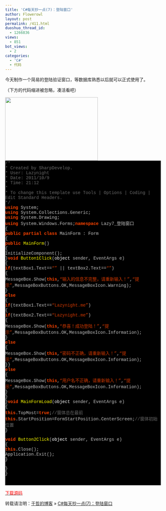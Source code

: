 ```yaml
---
title: 'C#每天抄一点(7)：登陆窗口'
author: Flowerowl
layout: post
permalink: /411.html
duoshuo_thread_id:
  - 1266836
views:
  - 851
bot_views:
  - 2
categories:
  - 'C#'
  - 代码
---
```

今天制作一个简易的登陆验证窗口，等数据库熟悉以后就可以正式使用了。

（下方的代码缩进被忽略，凑活看吧）

<img class="aligncenter size-full wp-image-412" title="Lazynight | 夜阑" src="http://lazynight.me/wp-content/uploads/2011/10/20111009215052.jpg" alt="" width="300" height="205" />

<div class="source" style="font-family: '[object HTMLOptionElement]', Consolas, 'Lucida Console', 'Courier New'; color: #c0c0c0; background-color: #000000;">
  <span style="color: #696969;">/*</span><br /> <span style="color: #696969;"> * Created by SharpDevelop.</span><br /> <span style="color: #696969;"> * User: Lazynight</span><br /> <span style="color: #696969;"> * Date: 2011/10/9</span><br /> <span style="color: #696969;"> * Time: 21:12</span><br /> <span style="color: #696969;"> * </span><br /> <span style="color: #696969;"> * To change this template use Tools | Options | Coding | Edit Standard Headers.</span><br /> <span style="color: #696969;"> */</span><br /> <span style="color: #ff4400; font-weight: bold;">using</span> <span style="color: #c0c0c0;">System</span>;<br /> <span style="color: #ff4400; font-weight: bold;">using</span> <span style="color: #c0c0c0;">System.Collections.Generic</span>;<br /> <span style="color: #ff4400; font-weight: bold;">using</span> <span style="color: #c0c0c0;">System.Drawing</span>;<br /> <span style="color: #ff4400; font-weight: bold;">using</span> <span style="color: #c0c0c0;">System.Windows.Forms</span>;<span style="color: #ff4400; font-weight: bold;">namespace</span> <span style="color: #c0c0c0;">Lazy7_</span><span style="color: #c0c0c0;">登陆窗口</span><br /> <span style="color: #c0c0c0;">{</span><br /> <span style="color: #ff4400; font-weight: bold;">public</span> <span style="color: #ff4400; font-weight: bold;">partial</span> <span style="color: #ff4400; font-weight: bold;">class</span> <span style="color: #c0c0c0;">MainForm</span> <span style="color: #c0c0c0;">:</span> <span style="color: #c0c0c0;">Form</span><br /> <span style="color: #c0c0c0;">{</span><br /> <span style="color: #ff4400; font-weight: bold;">public</span> <span style="color: #ffff00;">MainForm</span>()<br /> <span style="color: #c0c0c0;">{</span><br /> <span style="color: #c0c0c0;">InitializeComponent</span>();<br /> <span style="color: #c0c0c0;">}</span><span style="color: #ff4400; font-weight: bold;">void</span> <span style="color: #ffff00;">Button1Click</span>(<span style="color: #ffffff;">object</span> <span style="color: #c0c0c0;">sender</span><span style="color: #c0c0c0;">,</span> <span style="color: #c0c0c0;">EventArgs</span> <span style="color: #c0c0c0;">e</span>)<br /> <span style="color: #c0c0c0;">{</span><br /> <span style="color: #ff4400; font-weight: bold;">if</span>(<span style="color: #c0c0c0;">textBox1</span><span style="color: #c0c0c0;">.</span><span style="color: #c0c0c0;">Text</span><span style="color: #c0c0c0;">==</span><span style="color: #d13800;">&#8220;&#8221;</span> || <span style="color: #c0c0c0;">textBox2</span><span style="color: #c0c0c0;">.</span><span style="color: #c0c0c0;">Text</span><span style="color: #c0c0c0;">==</span><span style="color: #d13800;">&#8220;&#8221;</span>)<br /> <span style="color: #c0c0c0;">{</span><br /> <span style="color: #c0c0c0;">MessageBox</span><span style="color: #c0c0c0;">.</span><span style="color: #c0c0c0;">Show</span>(<span style="color: #ff4400; font-weight: bold;">this</span><span style="color: #c0c0c0;">,</span><span style="color: #d13800;">&#8220;输入的信息不完整，请重新输入！&#8221;</span><span style="color: #c0c0c0;">,</span><span style="color: #d13800;">&#8220;提示&#8221;</span><span style="color: #c0c0c0;">,</span><span style="color: #c0c0c0;">MessageBoxButtons</span><span style="color: #c0c0c0;">.</span><span style="color: #c0c0c0;">OK</span><span style="color: #c0c0c0;">,</span><span style="color: #c0c0c0;">MessageBoxIcon</span><span style="color: #c0c0c0;">.</span><span style="color: #c0c0c0;">Warning</span>);<br /> <span style="color: #c0c0c0;">}</span><br /> <span style="color: #ff4400; font-weight: bold;">else</span><br /> <span style="color: #c0c0c0;">{</span><br /> <span style="color: #ff4400; font-weight: bold;">if</span>(<span style="color: #c0c0c0;">textBox1</span><span style="color: #c0c0c0;">.</span><span style="color: #c0c0c0;">Text</span><span style="color: #c0c0c0;">==</span><span style="color: #d13800;">&#8220;Lazynight.me&#8221;</span>)<br /> <span style="color: #c0c0c0;">{</span><br /> <span style="color: #ff4400; font-weight: bold;">if</span>(<span style="color: #c0c0c0;">textBox2</span><span style="color: #c0c0c0;">.</span><span style="color: #c0c0c0;">Text</span><span style="color: #c0c0c0;">==</span><span style="color: #d13800;">&#8220;Lazynight.me&#8221;</span>)<br /> <span style="color: #c0c0c0;">{</span><br /> <span style="color: #c0c0c0;">MessageBox</span><span style="color: #c0c0c0;">.</span><span style="color: #c0c0c0;">Show</span>(<span style="color: #ff4400; font-weight: bold;">this</span><span style="color: #c0c0c0;">,</span><span style="color: #d13800;">&#8220;恭喜！成功登陆！&#8221;</span><span style="color: #c0c0c0;">,</span><span style="color: #d13800;">&#8220;提示&#8221;</span><span style="color: #c0c0c0;">,</span><span style="color: #c0c0c0;">MessageBoxButtons</span><span style="color: #c0c0c0;">.</span><span style="color: #c0c0c0;">OK</span><span style="color: #c0c0c0;">,</span><span style="color: #c0c0c0;">MessageBoxIcon</span><span style="color: #c0c0c0;">.</span><span style="color: #c0c0c0;">Information</span>);<br /> <span style="color: #c0c0c0;">}</span><br /> <span style="color: #ff4400; font-weight: bold;">else</span><br /> <span style="color: #c0c0c0;">{</span><br /> <span style="color: #c0c0c0;">MessageBox</span><span style="color: #c0c0c0;">.</span><span style="color: #c0c0c0;">Show</span>(<span style="color: #ff4400; font-weight: bold;">this</span><span style="color: #c0c0c0;">,</span><span style="color: #d13800;">&#8220;密码不正确，请重新输入！&#8221;</span><span style="color: #c0c0c0;">,</span><span style="color: #d13800;">&#8220;提示&#8221;</span><span style="color: #c0c0c0;">,</span><span style="color: #c0c0c0;">MessageBoxButtons</span><span style="color: #c0c0c0;">.</span><span style="color: #c0c0c0;">OK</span><span style="color: #c0c0c0;">,</span><span style="color: #c0c0c0;">MessageBoxIcon</span><span style="color: #c0c0c0;">.</span><span style="color: #c0c0c0;">Information</span>);<br /> <span style="color: #c0c0c0;">}</span><span style="color: #c0c0c0;">}</span><br /> <span style="color: #ff4400; font-weight: bold;">else</span><br /> <span style="color: #c0c0c0;">{</span><br /> <span style="color: #c0c0c0;">MessageBox</span><span style="color: #c0c0c0;">.</span><span style="color: #c0c0c0;">Show</span>(<span style="color: #ff4400; font-weight: bold;">this</span><span style="color: #c0c0c0;">,</span><span style="color: #d13800;">&#8220;用户名不正确，请重新输入！&#8221;</span><span style="color: #c0c0c0;">,</span><span style="color: #d13800;">&#8220;提示&#8221;</span><span style="color: #c0c0c0;">,</span><span style="color: #c0c0c0;">MessageBoxButtons</span><span style="color: #c0c0c0;">.</span><span style="color: #c0c0c0;">OK</span><span style="color: #c0c0c0;">,</span><span style="color: #c0c0c0;">MessageBoxIcon</span><span style="color: #c0c0c0;">.</span><span style="color: #c0c0c0;">Information</span>);<br /> <span style="color: #c0c0c0;">}</span><br /> <span style="color: #c0c0c0;">}</span><br /> <span style="color: #c0c0c0;">}</span><span style="color: #ff4400; font-weight: bold;">void</span> <span style="color: #ffff00;">MainFormLoad</span>(<span style="color: #ffffff;">object</span> <span style="color: #c0c0c0;">sender</span><span style="color: #c0c0c0;">,</span> <span style="color: #c0c0c0;">EventArgs</span> <span style="color: #c0c0c0;">e</span>)<br /> <span style="color: #c0c0c0;">{</span><br /> <span style="color: #ff4400; font-weight: bold;">this</span><span style="color: #c0c0c0;">.</span><span style="color: #c0c0c0;">TopMost</span><span style="color: #c0c0c0;">=</span><span style="color: #ff4400; font-weight: bold;">true</span>;<span style="color: #696969;">//窗体总在最前</span><br /> <span style="color: #ff4400; font-weight: bold;">this</span><span style="color: #c0c0c0;">.</span><span style="color: #c0c0c0;">StartPosition</span><span style="color: #c0c0c0;">=</span><span style="color: #c0c0c0;">FormStartPosition</span><span style="color: #c0c0c0;">.</span><span style="color: #c0c0c0;">CenterScreen</span>;<span style="color: #696969;">//窗体初始位置        </span><br /> <span style="color: #c0c0c0;">}</span></p> <p>
    <span style="color: #ff4400; font-weight: bold;">void</span> <span style="color: #ffff00;">Button2Click</span>(<span style="color: #ffffff;">object</span> <span style="color: #c0c0c0;">sender</span><span style="color: #c0c0c0;">,</span> <span style="color: #c0c0c0;">EventArgs</span> <span style="color: #c0c0c0;">e</span>)<br /> <span style="color: #c0c0c0;">{</span><br /> <span style="color: #ff4400; font-weight: bold;">this</span><span style="color: #c0c0c0;">.</span><span style="color: #c0c0c0;">Close</span>();<br /> <span style="color: #c0c0c0;">Application</span><span style="color: #c0c0c0;">.</span><span style="color: #c0c0c0;">Exit</span>();<br /> <span style="color: #c0c0c0;">}</span>
  </p>
  
  <p>
    <span style="color: #c0c0c0;">}</span><br /> <span style="color: #c0c0c0;">}</span>
  </p>
  
  <p>
    &nbsp;
  </p>
</div>

<span style="color: #ff0000;"><a href="http://down.qiannao.com/space/file/flowerowl/-4e0a-4f20-5206-4eab/Lazy7_-767b-9646-7a97-53e3.rar/.page" target="_blank"><span style="color: #ff0000;">下载源码</span></a></span>

转载请注明：[于哲的博客][1] &raquo; [C#每天抄一点(7)：登陆窗口][2]

 [1]: http://localhost/wordpress
 [2]: http://localhost/wordpress/411.html